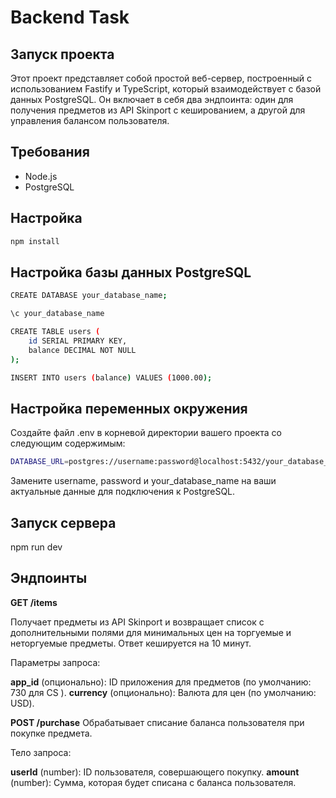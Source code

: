 # Backend Task

## Запуск проекта

Этот проект представляет собой простой веб-сервер, построенный с использованием Fastify и TypeScript, который взаимодействует с базой данных PostgreSQL. Он включает в себя два эндпоинта: один для получения предметов из API Skinport с кешированием, а другой для управления балансом пользователя.

## Требования

- Node.js
- PostgreSQL

## Настройка
```bash
npm install
```

## Настройка базы данных PostgreSQL
```bash
CREATE DATABASE your_database_name;

\c your_database_name

CREATE TABLE users (
    id SERIAL PRIMARY KEY,
    balance DECIMAL NOT NULL
);

INSERT INTO users (balance) VALUES (1000.00);
```
## Настройка переменных окружения
Создайте файл .env в корневой директории вашего проекта со следующим содержимым:
```bash
DATABASE_URL=postgres://username:password@localhost:5432/your_database_name
```

Замените username, password и your_database_name на ваши актуальные данные для подключения к PostgreSQL.

## Запуск сервера
npm run dev

## Эндпоинты
**GET /items**

Получает предметы из API Skinport и возвращает список с дополнительными полями для минимальных цен на торгуемые и неторгуемые предметы. Ответ кешируется на 10 минут.

Параметры запроса:

**app_id** (опционально): ID приложения для предметов (по умолчанию: 730 для CS
).
**currency** (опционально): Валюта для цен (по умолчанию: USD).


**POST /purchase**
Обрабатывает списание баланса пользователя при покупке предмета.

Тело запроса:

**userId** (number): ID пользователя, совершающего покупку.
**amount** (number): Сумма, которая будет списана с баланса пользователя.
